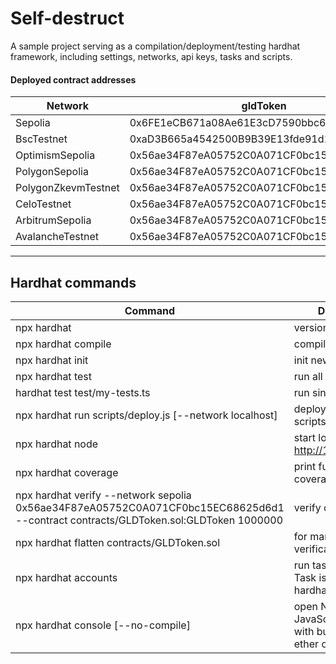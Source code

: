 
# Self-destruct
A sample project serving as a compilation/deployment/testing hardhat framework, including settings, networks, api keys, tasks and scripts.

#### Deployed contract addresses
| Network | gldToken | destruct |
| ------ | ----------- | ------ |
| Sepolia | 0x6FE1eCB671a08Ae61E3cD7590bbc6270eC870FBf | 0xA9E810025b3FE6CEe7b56c5876Cd8864E0968751 |
| BscTestnet | 0xaD3B665a4542500B9B39E13fde91d113470eAc41 | 0x1B39Cb5D66aBfd33616371312290D9AF93947B51 |
| OptimismSepolia | 0x56ae34F87eA05752C0A071CF0bc15EC68625d6d1 | 0x3A7C162b399E8719071B0A7a0595421D83b30aB6 |
| PolygonSepolia | 0x56ae34F87eA05752C0A071CF0bc15EC68625d6d1 | 0x3A7C162b399E8719071B0A7a0595421D83b30aB6 |
| PolygonZkevmTestnet | 0x56ae34F87eA05752C0A071CF0bc15EC68625d6d1 | 0x3A7C162b399E8719071B0A7a0595421D83b30aB6 |
| CeloTestnet | 0x56ae34F87eA05752C0A071CF0bc15EC68625d6d1 | 0x3A7C162b399E8719071B0A7a0595421D83b30aB6 |
| ArbitrumSepolia  | 0x56ae34F87eA05752C0A071CF0bc15EC68625d6d1 | 0x3A7C162b399E8719071B0A7a0595421D83b30aB6 |
| AvalancheTestnet  | 0x56ae34F87eA05752C0A071CF0bc15EC68625d6d1 | 0x3A7C162b399E8719071B0A7a0595421D83b30aB6 |
---
## Hardhat commands
| Command| Description | 
| ------ | ----------- | 
| npx hardhat | version/help | 
| npx hardhat compile | compile all | 
| npx hardhat init | init new project | 
| npx hardhat test | run all test scripts | 
| hardhat test test/my-tests.ts | run single script | 
| npx hardhat run scripts/deploy.js [--network localhost] | deploy contracts in: scripts/ | 
| npx hardhat node | start local node at http://127.0.0.1:8545 | 
| npx hardhat coverage | print full tests coverage | 
| npx hardhat verify --network sepolia 0x56ae34F87eA05752C0A071CF0bc15EC68625d6d1 --contract contracts/GLDToken.sol:GLDToken 1000000 | verify contract| 
| npx hardhat flatten contracts/GLDToken.sol | for manual contract verification | 
| npx hardhat accounts | run task accounts. Task is added to npx hardhat help | 
| npx hardhat console [--no-compile] | open NodeJS JavaScript console with builtin config and ether objects | 
